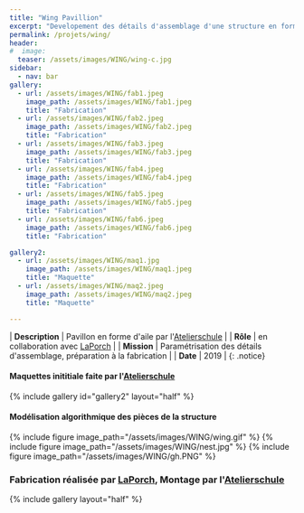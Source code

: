 ```yaml
---
title: "Wing Pavillion"
excerpt: "Developement des détails d'assemblage d'une structure en forme d'aile d'avion"
permalink: /projets/wing/
header:
#  image:
  teaser: /assets/images/WING/wing-c.jpg
sidebar:
  - nav: bar
gallery:
  - url: /assets/images/WING/fab1.jpeg
    image_path: /assets/images/WING/fab1.jpeg
    title: "Fabrication"
  - url: /assets/images/WING/fab2.jpeg
    image_path: /assets/images/WING/fab2.jpeg
    title: "Fabrication"
  - url: /assets/images/WING/fab3.jpeg
    image_path: /assets/images/WING/fab3.jpeg
    title: "Fabrication"
  - url: /assets/images/WING/fab4.jpeg
    image_path: /assets/images/WING/fab4.jpeg
    title: "Fabrication"
  - url: /assets/images/WING/fab5.jpeg
    image_path: /assets/images/WING/fab5.jpeg
    title: "Fabrication"
  - url: /assets/images/WING/fab6.jpeg
    image_path: /assets/images/WING/fab6.jpeg
    title: "Fabrication"

gallery2:
  - url: /assets/images/WING/maq1.jpg
    image_path: /assets/images/WING/maq1.jpeg
    title: "Maquette"
  - url: /assets/images/WING/maq2.jpeg
    image_path: /assets/images/WING/maq2.jpeg
    title: "Maquette"

---
```


| **Description** | Pavillon en forme d'aile par l'[Atelierschule](https://www.atelierschule.ch) |
| **Rôle**  | en collaboration avec [LaPorch](http://www.laporch.ch) |
| **Mission** | Paramétrisation des détails d'assemblage, préparation à la fabrication |
| **Date** | 2019 |
{: .notice}

#### Maquettes inititiale faite par l'[Atelierschule](https://www.atelierschule.ch)
{% include gallery id="gallery2" layout="half" %}

#### Modélisation algorithmique des pièces de la structure
{% include figure image_path="/assets/images/WING/wing.gif" %}
{% include figure image_path="/assets/images/WING/nest.jpg" %}
{% include figure image_path="/assets/images/WING/gh.PNG" %}


### Fabrication réalisée par [LaPorch](http://www.laporch.ch), Montage par l'[Atelierschule](https://www.atelierschule.ch)

{% include gallery layout="half" %}
